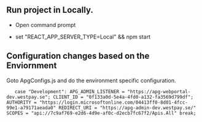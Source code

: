## Run project in Locally.

- Open command prompt

- set "REACT_APP_SERVER_TYPE=Local" && npm start

## Configuration changes based on the Enviornment

Goto ApgConfigs.js and do the environment specific configuration.

`    case "Development":
        APG_ADMIN_LISTENER = "https://apg-webportal-dev.westpay.se";
        CLIENT_ID = "0f133a0d-5e4a-4fd0-a132-fa3569d799df";
        AUTHORITY = "https://login.microsoftonline.com/04413ff0-8d01-4fcc-99e1-a79171aeada0"
        REDIRECT_URI = "https://apg-admin-dev.westpay.se/"
        SCOPES = "api://7c9af769-e2d6-4d9e-af0c-d2ecb7fc67f2/Apis.All"
        break;
`